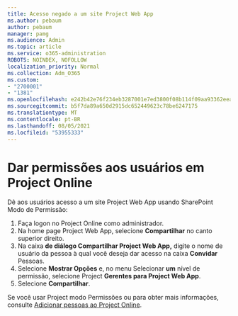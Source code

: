 ```yaml
---
title: Acesso negado a um site Project Web App
ms.author: pebaum
author: pebaum
manager: pamg
ms.audience: Admin
ms.topic: article
ms.service: o365-administration
ROBOTS: NOINDEX, NOFOLLOW
localization_priority: Normal
ms.collection: Adm_O365
ms.custom:
- "2700001"
- "1381"
ms.openlocfilehash: e242b42e76f234eb3287001e7ed3800f08b114f09aa93362eea215109ea7bac5
ms.sourcegitcommit: b5f7da89a650d2915dc652449623c78be6247175
ms.translationtype: MT
ms.contentlocale: pt-BR
ms.lasthandoff: 08/05/2021
ms.locfileid: "53955333"
---
```

# <a name="give-users-permissions-in-project-online"></a>Dar permissões aos usuários em Project Online

Dê aos usuários acesso a um site Project Web App usando SharePoint Modo de Permissão:

1. Faça logon no Project Online como administrador.
2. Na home page Project Web App, selecione **Compartilhar** no canto superior direito.
3. Na caixa **de diálogo Compartilhar Project Web App,** digite o nome de usuário da pessoa à qual você deseja dar acesso na caixa **Convidar** Pessoas.
4. Selecione **Mostrar Opções** e, no menu Selecionar **um** nível de permissão, selecione Project **Gerentes para Project Web App**.
5. Selecione **Compartilhar**.

Se você usar Project modo Permissões ou para obter mais informações, consulte [Adicionar pessoas ao Project Online](https://docs.microsoft.com/projectonline/step-2-add-people-to-project-online).
